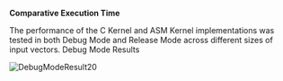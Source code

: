 **Comparative Execution Time**



The performance of the C Kernel and ASM Kernel implementations was tested in both Debug Mode and Release Mode across different sizes of input vectors.
 Debug Mode Results

![DebugModeResult20](https://github.com/Bredrumb/LBYARCH_MCO2_SAXPY/assets/83742598/ffe4a390-83bf-4082-ad5d-d8d799c3634c)



